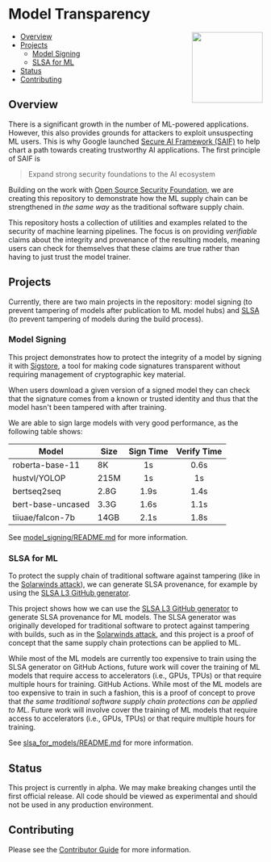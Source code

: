 # Model Transparency

<img align="right" src="https://slsa.dev/images/logo-mono.svg" width="140" height="140">

<!-- markdown-toc --bullets="-" -i README.md -->

<!-- toc -->

- [Overview](#overview)
- [Projects](#projects)
  - [Model Signing](#model-signing)
  - [SLSA for ML](#slsa-for-ml)
- [Status](#status)
- [Contributing](#contributing)

<!-- tocstop -->

## Overview

There is a significant growth in the number of ML-powered applications. However,
this also provides grounds for attackers to exploit unsuspecting ML users. This
is why Google launched [Secure AI Framework (SAIF)][saif] to help chart a path
towards creating trustworthy AI applications. The first principle of SAIF is

> Expand strong security foundations to the AI ecosystem

Building on the work with [Open Source Security Foundation][openssf], we are
creating this repository to demonstrate how the ML supply chain can be
strengthened in _the same way_ as the traditional software supply chain.

This repository hosts a collection of utilities and examples related to the
security of machine learning pipelines. The focus is on providing *verifiable*
claims about the integrity and provenance of the resulting models, meaning users
can check for themselves that these claims are true rather than having to just
trust the model trainer.

## Projects

Currently, there are two main projects in the repository: model signing (to
prevent tampering of models after publication to ML model hubs) and
[SLSA](https://slsa.dev/) (to prevent tampering of models during the build
process).

### Model Signing

This project demonstrates how to protect the integrity of a model by signing it
with [Sigstore](https://www.sigstore.dev/), a tool for making code signatures
transparent without requiring management of cryptographic key material.

When users download a given version of a signed model they can check that the
signature comes from a known or trusted identity and thus that the model hasn't
been tampered with after training.

We are able to sign large models with very good performance, as the following
table shows:

| Model              | Size  |  Sign Time | Verify Time |
|--------------------|-------|:----------:|:-----------:|
| roberta-base-11    | 8K    | 1s         | 0.6s        |
| hustvl/YOLOP       | 215M  | 1s         | 1s          |
| bertseq2seq        | 2.8G  | 1.9s       | 1.4s        |
| bert-base-uncased  | 3.3G  | 1.6s       | 1.1s        |
| tiiuae/falcon-7b   | 14GB  | 2.1s       | 1.8s        |

See [model_signing/README.md](model_signing/README.md) for more information.

### SLSA for ML

To protect the supply chain of traditional software against tampering (like in
the [Solarwinds attack][solarwinds]), we can generate SLSA provenance, for
example by using the [SLSA L3 GitHub generator][slsa-generator].

This project shows how we can use the [SLSA L3 GitHub generator][slsa-generator] to generate SLSA provenance for ML models. The SLSA generator was originally developed for traditional software to protect against tampering with builds, such as in the [Solarwinds attack](solarwinds), and this project is a proof of concept that the same supply chain protections can be applied to ML.

While most of the ML models are currently too expensive to train using the SLSA generator on GitHub Actions, future work will cover the training of ML models that require access to accelerators (i.e., GPUs, TPUs) or that require multiple hours for training.
GitHub Actions. While most of the ML models are too expensive to train in such a
fashion, this is a proof of concept to prove that _the same traditional software
supply chain protections can be applied to ML_. Future work will involve cover
the training of ML models that require access to accelerators (i.e., GPUs, TPUs)
or that require multiple hours for training.

See [slsa_for_models/README.md](slsa_for_models/README.md) for more information.

## Status

This project is currently in alpha. We may make breaking changes until the first
official release. All code should be viewed as experimental and should not be
used in any production environment.

## Contributing

Please see the [Contributor Guide](CONTRIBUTING.md) for more information.

[saif]: https://blog.google/technology/safety-security/introducing-googles-secure-ai-framework/
[openssf]: https://openssf.org/
[slsa-generator]: https://github.com/slsa-framework/slsa-github-generator
[solarwinds]: https://www.techtarget.com/whatis/feature/SolarWinds-hack-explained-Everything-you-need-to-know
